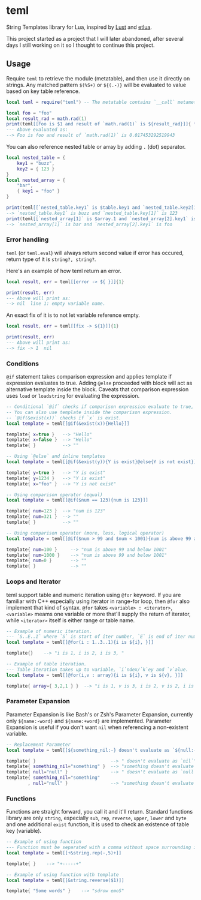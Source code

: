 # teml

String Templates library for Lua, inspired by [Lust](https://github.com/weshoke/Lust) and [etlua](https://github.com/leafo/etlua).

This project started as a project that I will later abandoned, after several days I still working on it so I thought to continue this project.

## Usage

Require `teml` to retrieve the module (metatable), and then use it directly on strings. Any matched pattern `$(%S+)` or `${(.-)}` will be evaluated to value based on key table reference.
```lua
local teml = require("teml") -- The metatable contains `__call` metamethod, that's intended to alias `teml.eval`.

local foo = "foo"
local result_rad = math.rad(1)
print(teml[[Foo is $1 and result of `math.rad(1)` is ${result_rad}]]{ foo, result_rad=result_rad })
--- Above evaluated as:
--> Foo is foo and result of `math.rad(1)` is 0.017453292519943
```
You can also reference nested table or array by adding `.` (dot) separator.
```lua
local nested_table = {
    key1 = "buzz",
    key2 = { 123 }
}
local nested_array = {
    "bar",
    { key1 = "foo" }
}

print(teml[[`nested_table.key1` is $table.key1 and `nested_table.key2[1]` is $table.key2.1]]{ table=nested_table })
--> `nested_table.key1` is buzz and `nested_table.key[1]` is 123
print(teml[[`nested_array[1]` is $array.1 and `nested_array[2].key1` is $array.2.key1]]{ array=nested_array })
--> `nested_array[1]` is bar and `nested_array[2].key1` is foo
```

### Error handling

`teml` (or `teml.eval`) will always return second value if error has occured, return type of it is `string?, string?`.

Here's an example of how teml return an error.
```lua
local result, err = teml[[error -> ${ }]]{1}

print(result, err)
--- Above will print as:
--> nil  line 1: empty variable name.
```

An exact fix of it is to not let variable reference empty.
```lua
local result, err = teml[[fix -> ${1}]]{1}

print(result, err)
--- Above will print as:
--> fix -> 1  nil
```

### Conditions

`@if` statement takes comparison expression and applies template if expression evaluates to true. Adding `@else` proceeded with block will act as alternative template inside the block. Caveats that comparison expression uses `load` or `loadstring` for evaluating the expression.
```lua
-- Conditional `@if` checks if comparison expression evaluate to true, if true proceed to apply template inside block.
-- You can also use template inside the comparison expression.
-- `@if(&exist(x))` checks if `x` is exist.
local template = teml[[@if(&exist(x)){Hello}]]

template{ x=true }   --> "Hello"
template{ x=false }  --> "Hello"
template{ }          --> ""
```
```lua
-- Using `@else` and inline templates
local template = teml[[@if(&exist(y)){Y is exist}@else{Y is not exist}]]

template{ y=true }   --> "Y is exist"
template{ y=1234 }   --> "Y is exist"
template{ x="foo" }  --> "Y is not exist"
```
```lua
-- Using comparison operator (equal)
local template = teml[[@if($num == 123){num is 123}]]

template{ num=123 }  --> "num is 123"
template{ num=321 }  --> ""
template{ }          --> ""
```
```lua
-- Using comparison operator (more, less, logical operator)
local template = teml[[@if($num > 99 and $num < 1001){num is above 99 and below 1001}]]

template{ num=100 }     --> "num is above 99 and below 1001"
template{ num=1000 }    --> "num is above 99 and below 1001"
template{ num=0 }       --> ""
template{ }             --> ""
```

### Loops and Iterator

teml support table and numeric iteration using `@for` keyword. If you are familiar with C++ especially using iterator in range-for loop, then `@for` also implement that kind of syntax. `@for` takes `<variable> : <iterator>`, `<variable>` meams one variable or more that'll supply the return of iterator, while `<iterator>` itself is either range or table name.
```lua
-- Example of numeric iteration.
--- `S..E..I` where `S` is start of iter number, `E` is end of iter number and `I` is increment of iter number.
local template = teml[[@for(i : 1..3..1){i is ${i}, }]]

template{}    --> "i is 1, i is 2, i is 3, "
```
```lua
-- Example of table iteration.
--- Table iteration takes up to variable, `i`ndex/`k`ey and `v`alue.
local template = teml[[@for(i,v : array){i is ${i}, v is ${v}, }]]

template{ array={ 3,2,1 } }  --> "i is 1, v is 3, i is 2, v is 2, i is 3, v is 1, "
```

### Parameter Expansion

Parameter Expansion is like Bash's or Zsh's Parameter Expansion, currently only `${name:-word}` and `${name:+word}` are implemented. Parameter Expansion is useful if you don't want `nil` when referencing a non-existent variable.
```lua
-- Replacement Parameter
local template = teml[[${something_nil:-} doesn't evaluate as `${null:-nil}`]]

template{ }                            --> " doesn't evaluate as `nil`"
template{ something_nil="something" }  --> "something doesn't evaluate as `nil`"
template{ null="null" }                --> " doesn't evaluate as `null`"
template{ something_nil="something"
        , null="null" }                --> "something doesn't evaluate as `null`"
```

### Functions

Functions are straight forward, you call it and it'll return. Standard functions library are only `string`, especially `sub`, `rep`, `reverse`, `upper`, `lower` and `byte` and one additional `exist` function, it is used to check an existence of table key (variable).
```lua
-- Example of using function
--- Function must be separated with a comma without space surrounding it.
local template = teml[[+&string.rep(-,5)+]]

template{ }    --> "+-----+"
```
```lua
-- Example of using function with template
local template = teml[[&string.reverse($1)]]

template{ "Some words" }    --> "sdrow emoS"
```
